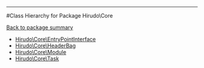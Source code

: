 - - -

#Class Hierarchy for Package Hirudo\Core

<div><a href='https://github.com/JeyDotC/Hirudo-docs/blob/master/Hirudo/Core/'>Back to package summary</a></div>

<ul>
<li><a href="https://github.com/JeyDotC/Hirudo-docs/blob/master/Hirudo/Core/EntryPointInterface.md">Hirudo\Core\EntryPointInterface</a></li>
<li><a href="https://github.com/JeyDotC/Hirudo-docs/blob/master/Hirudo/Core/HeaderBag.md">Hirudo\Core\HeaderBag</a></li>
<li><a href="https://github.com/JeyDotC/Hirudo-docs/blob/master/Hirudo/Core/Module.md">Hirudo\Core\Module</a></li>
<li><a href="https://github.com/JeyDotC/Hirudo-docs/blob/master/Hirudo/Core/Task.md">Hirudo\Core\Task</a></li>
</ul>
